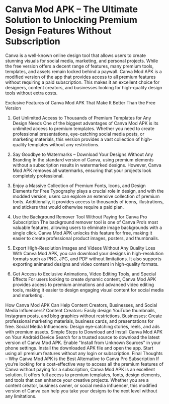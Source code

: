 # Canva Mod APK – The Ultimate Solution to Unlocking Premium Design Features Without Subscription

Canva is a well-known online design tool that allows users to create stunning visuals for social media, marketing, and personal projects. While the free version offers a decent range of features, many premium tools, templates, and assets remain locked behind a paywall. Canva Mod APK is a modified version of the app that provides access to all premium features without requiring a paid subscription. This makes it an excellent choice for designers, content creators, and businesses looking for high-quality design tools without extra costs.

Exclusive Features of Canva Mod APK That Make It Better Than the Free Version
1. Get Unlimited Access to Thousands of Premium Templates for Any Design Needs
One of the biggest advantages of Canva Mod APK is its unlimited access to premium templates. Whether you need to create professional presentations, eye-catching social media posts, or marketing materials, this version provides a vast collection of high-quality templates without any restrictions.

2. Say Goodbye to Watermarks – Download Your Designs Without Any Branding
In the standard version of Canva, using premium elements without a subscription results in watermarked designs. However, Canva Mod APK removes all watermarks, ensuring that your projects look completely professional.

3. Enjoy a Massive Collection of Premium Fonts, Icons, and Design Elements for Free
Typography plays a crucial role in design, and with the modded version, users can explore an extensive collection of premium fonts. Additionally, it provides access to thousands of icons, illustrations, and stickers that would otherwise require a paid plan.

4. Use the Background Remover Tool Without Paying for Canva Pro Subscription
The background remover tool is one of Canva Pro’s most valuable features, allowing users to eliminate image backgrounds with a single click. Canva Mod APK unlocks this feature for free, making it easier to create professional product images, posters, and thumbnails.

5. Export High-Resolution Images and Videos Without Any Quality Loss
With Canva Mod APK, you can download your designs in high-resolution formats such as PNG, JPG, and PDF without limitations. It also supports exporting animated designs and video content in high-quality formats.

6. Get Access to Exclusive Animations, Video Editing Tools, and Special Effects
For users looking to create dynamic content, Canva Mod APK provides access to premium animations and advanced video editing tools, making it easier to design engaging visual content for social media and marketing.

How Canva Mod APK Can Help Content Creators, Businesses, and Social Media Influencers?
Content Creators: Easily design YouTube thumbnails, Instagram posts, and blog graphics without restrictions.
Businesses: Create professional marketing materials, business cards, and presentations for free.
Social Media Influencers: Design eye-catching stories, reels, and ads with premium assets.
Simple Steps to Download and Install Canva Mod APK on Your Android Device
Search for a trusted source to download the latest version of Canva Mod APK.
Enable "Install from Unknown Sources" in your phone settings.
Install the downloaded APK file and open the app.
Start using all premium features without any login or subscription.
Final Thoughts – Why Canva Mod APK is the Best Alternative to Canva Pro Subscription
If you’re looking for a cost-effective way to access all the premium features of Canva without paying for a subscription, Canva Mod APK is an excellent solution. It offers full access to premium templates, fonts, design elements, and tools that can enhance your creative projects. Whether you are a content creator, business owner, or social media influencer, this modified version of Canva can help you take your designs to the next level without any limitations.
